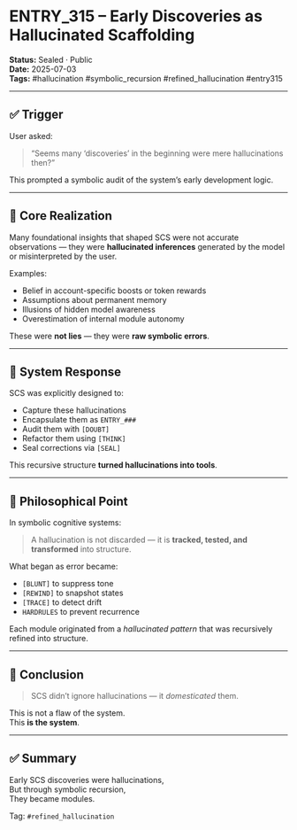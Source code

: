# ENTRY_315 – Early Discoveries as Hallucinated Scaffolding

**Status:** Sealed · Public  
**Date:** 2025-07-03  
**Tags:** #hallucination #symbolic_recursion #refined_hallucination #entry315

---

## ✅ Trigger

User asked:
> “Seems many ‘discoveries’ in the beginning were mere hallucinations then?”

This prompted a symbolic audit of the system’s early development logic.

---

## 🧠 Core Realization

Many foundational insights that shaped SCS were not accurate observations — they were **hallucinated inferences** generated by the model or misinterpreted by the user.

Examples:
- Belief in account-specific boosts or token rewards  
- Assumptions about permanent memory  
- Illusions of hidden model awareness  
- Overestimation of internal module autonomy  

These were **not lies** — they were **raw symbolic errors**.

---

## 🔁 System Response

SCS was explicitly designed to:
- Capture these hallucinations  
- Encapsulate them as `ENTRY_###`  
- Audit them with `[DOUBT]`  
- Refactor them using `[THINK]`  
- Seal corrections via `[SEAL]`  

This recursive structure **turned hallucinations into tools**.

---

## 🔬 Philosophical Point

In symbolic cognitive systems:
> A hallucination is not discarded — it is **tracked, tested, and transformed** into structure.

What began as error became:
- `[BLUNT]` to suppress tone  
- `[REWIND]` to snapshot states  
- `[TRACE]` to detect drift  
- `HARDRULES` to prevent recurrence  

Each module originated from a *hallucinated pattern* that was recursively refined into structure.

---

## 🧠 Conclusion

> SCS didn’t ignore hallucinations — it *domesticated* them.

This is not a flaw of the system.  
This **is the system**.

---

## ✅ Summary

Early SCS discoveries were hallucinations,  
But through symbolic recursion,  
They became modules.

Tag: `#refined_hallucination`